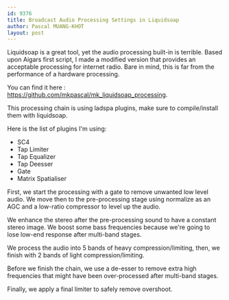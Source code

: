 ```yaml
---
id: 9376
title: Broadcast Audio Processing Settings in Liquidsoap
author: Pascal MUANG-KHOT
layout: post
---
```


Liquidsoap is a great tool, yet the audio processing built-in is terrible. Based upon Aigars first script, I made a modified version that provides an acceptable processing for internet radio. Bare in mind, this is far from the performance of a hardware processing. 

You can find it here : <a href="https://github.com/mkpascal/mk_liquidsoap_processing">https://github.com/mkpascal/mk_liquidsoap_processing</a>.

This processing chain is using ladspa plugins, make sure to compile/install them with liquidsoap. 

Here is the list of plugins I'm using:
* SC4
* Tap Limiter
* Tap Equalizer
* Tap Deesser
* Gate
* Matrix Spatialiser

First, we start the processing with a gate to remove unwanted low level audio. We move then to the pre-processing stage using normalize as an AGC and a low-ratio compressor to level up the audio.

We enhance the stereo after the pre-processing sound to have a constant stereo image. We boost some bass frequencies because we're going to lose low-end response after multi-band stages.

We process the audio into 5 bands of heavy compression/limiting, then, we finish with 2 bands of light compression/limiting.

Before we finish the chain, we use a de-esser to remove extra high frequencies that might have been over-processed after multi-band stages.

Finally, we apply a final limiter to safely remove overshoot.

